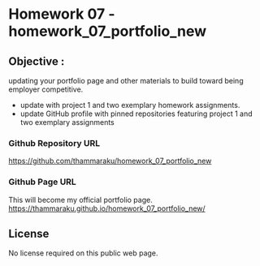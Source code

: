 # Homework 07 - homework_07_portfolio_new

## Objective : 
updating your portfolio page and other materials to build toward being employer competitive.
- update with project 1 and two exemplary homework assignments.
- update GitHub profile with pinned repositories featuring project 1 and two exemplary assignments
### Github Repository URL
https://github.com/thammaraku/homework_07_portfolio_new

### Github Page URL
This will become my official portfolio page.
https://thammaraku.github.io/homework_07_portfolio_new/

## License
No license required on this public web page.